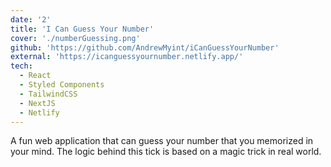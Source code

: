 ```yaml
---
date: '2'
title: 'I Can Guess Your Number'
cover: './numberGuessing.png'
github: 'https://github.com/AndrewMyint/iCanGuessYourNumber'
external: 'https://icanguessyournumber.netlify.app/'
tech:
  - React
  - Styled Components
  - TailwindCSS
  - NextJS
  - Netlify
---
```


A fun web application that can guess your number that you memorized in your mind. The logic behind this tick is based on a magic trick in real world.
